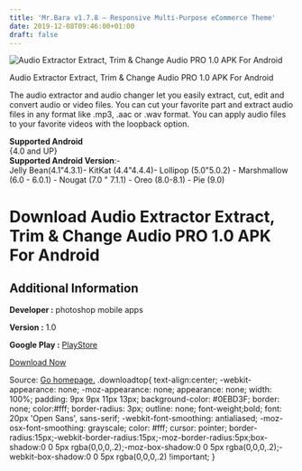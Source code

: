 ```yaml
---
title: 'Mr.Bara v1.7.8 – Responsive Multi-Purpose eCommerce Theme'
date: 2019-12-08T09:46:00+01:00
draft: false
---
```


![Audio Extractor Extract, Trim & Change Audio PRO 1.0 APK For Android](https://i2.wp.com/apkhome.net/wp-content/uploads/2019/12/Audio-Extractor-Extract-Trim-Change-Audio-PRO-1.0.png "Audio Extractor Extract, Trim & Change Audio PRO 1.0 APK For Android")

  

Audio Extractor Extract, Trim & Change Audio PRO 1.0 APK For Android

The audio extractor and audio changer let you easily extract, cut, edit and convert audio or video files. You can cut your favorite part and extract audio files in any format like .mp3, .aac or .wav format. You can apply audio files to your favorite videos with the loopback option.

**Supported Android**  
{4.0 and UP}  
**Supported Android Version**:-  
Jelly Bean(4.1"4.3.1)- KitKat (4.4"4.4.4)- Lollipop (5.0"5.0.2) - Marshmallow (6.0 - 6.0.1) - Nougat (7.0 " 7.1.1) - Oreo (8.0-8.1) - Pie (9.0)

Download Audio Extractor Extract, Trim & Change Audio PRO 1.0 APK For Android
=============================================================================

Additional Information
----------------------

**Developer :** photoshop mobile apps

**Version :** 1.0

**Google Play :** [PlayStore](https://play.google.com/store/apps/details?id=com.psma.audioextractor)

  

[Download Now](https://store4app.co/post/audio-extractor-extract-trim-amp-change-audio-pro-1-0-apk-for-android_1575793328)

  
Source: [Go homepage.](https://store4app.co/post/audio-extractor-extract-trim-amp-change-audio-pro-1-0-apk-for-android_1575793328) .downloadtop{ text-align:center; -webkit-appearance: none; -moz-appearance: none; appearance: none; width: 100%; padding: 9px 9px 11px 13px; background-color: #0EBD3F; border: none; color:#fff; border-radius: 3px; outline: none; font-weight;bold; font: 20px 'Open Sans', sans-serif; -webkit-font-smoothing: antialiased; -moz-osx-font-smoothing: grayscale; color: #fff; cursor: pointer; border-radius:15px;-webkit-border-radius:15px;-moz-border-radius:5px;box-shadow:0 0 5px rgba(0,0,0,.2);-moz-box-shadow:0 0 5px rgba(0,0,0,.2);-webkit-box-shadow:0 0 5px rgba(0,0,0,.2) !important; }